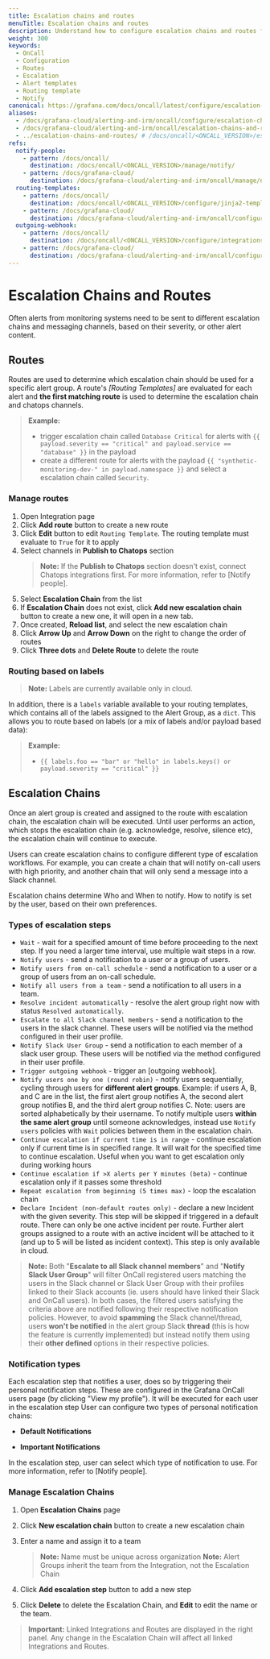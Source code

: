 ```yaml
---
title: Escalation chains and routes
menuTitle: Escalation chains and routes
description: Understand how to configure escalation chains and routes for OnCall.
weight: 300
keywords:
  - OnCall
  - Configuration
  - Routes
  - Escalation
  - Alert templates
  - Routing template
  - Notify
canonical: https://grafana.com/docs/oncall/latest/configure/escalation-chains-and-routes/
aliases:
  - /docs/grafana-cloud/alerting-and-irm/oncall/configure/escalation-chains-and-routes/
  - /docs/grafana-cloud/alerting-and-irm/oncall/escalation-chains-and-routes/
  - ../escalation-chains-and-routes/ # /docs/oncall/<ONCALL_VERSION>/escalation-chains-and-routes/
refs:
  notify-people:
    - pattern: /docs/oncall/
      destination: /docs/oncall/<ONCALL_VERSION>/manage/notify/
    - pattern: /docs/grafana-cloud/
      destination: /docs/grafana-cloud/alerting-and-irm/oncall/manage/notify/
  routing-templates:
    - pattern: /docs/oncall/
      destination: /docs/oncall/<ONCALL_VERSION>/configure/jinja2-templating/#routing-template
    - pattern: /docs/grafana-cloud/
      destination: /docs/grafana-cloud/alerting-and-irm/oncall/configure/jinja2-templating/#routing-template
  outgoing-webhook:
    - pattern: /docs/oncall/
      destination: /docs/oncall/<ONCALL_VERSION>/configure/integrations/outgoing-webhooks/
    - pattern: /docs/grafana-cloud/
      destination: /docs/grafana-cloud/alerting-and-irm/oncall/configure/integrations/outgoing-webhooks/
---
```


# Escalation Chains and Routes

Often alerts from monitoring systems need to be sent to different escalation chains and messaging channels, based on their severity, or other alert content.

## Routes

Routes are used to determine which escalation chain should be used for a specific alert
group. A route's _[Routing Templates]_
are evaluated for each alert and **the first matching route** is used to determine the
escalation chain and chatops channels.

> **Example:**
>
>
> * trigger escalation chain called `Database Critical` for alerts with `{{ payload.severity == "critical" and payload.service == "database" }}` in the payload
> * create a different route for alerts with the payload `{{ "synthetic-monitoring-dev-" in payload.namespace }}` and select a escalation chain called `Security`.

### Manage routes

1. Open Integration page
1. Click **Add route** button to create a new route
1. Click **Edit** button to edit `Routing Template`. The routing template must evaluate to `True` for it to apply
1. Select channels in **Publish to Chatops** section
   > **Note:** If the **Publish to Chatops** section doesn't exist, connect Chatops integrations first.
   > For more information, refer to [Notify people].
1. Select **Escalation Chain** from the list
1. If **Escalation Chain** does not exist, click **Add new escalation chain** button to create a new one, it will open in a new tab.
1. Once created, **Reload list**, and select the new escalation chain
1. Click **Arrow Up** and **Arrow Down** on the right to change the order of routes
1. Click **Three dots** and **Delete Route** to delete the route

### Routing based on labels

> **Note:** Labels are currently available only in cloud.

In addition, there is a `labels` variable available to your routing templates, which contains all of the labels assigned
to the Alert Group, as a `dict`. This allows you to route based on labels (or a mix of labels and/or payload based data):

> **Example:**
>
> * `{{ labels.foo == "bar" or "hello" in labels.keys() or payload.severity == "critical" }}`

## Escalation Chains

Once an alert group is created and assigned to the route with escalation chain, the
escalation chain will be executed. Until user performs an action, which stops the escalation
chain (e.g. acknowledge, resolve, silence etc), the escalation chain will continue to
execute.

Users can create escalation chains to configure different type of escalation workflows.
For example, you can create a chain that will notify on-call users with high priority, and
another chain that will only send a message into a Slack channel.

Escalation chains determine Who and When to notify. How to notify is set by the user, based on their own preferences.

### Types of escalation steps

* `Wait` - wait for a specified amount of time before proceeding to the next step. If you
need a larger time interval, use multiple wait steps in a row.
* `Notify users` - send a notification to a user or a group of users.
* `Notify users from on-call schedule` - send a notification to a user or a group of users
from an on-call schedule.
* `Notify all users from a team` - send a notification to all users in a team.
* `Resolve incident automatically` - resolve the alert group right now with status
`Resolved automatically`.
* `Escalate to all Slack channel members` - send a notification to the users in the slack channel. These users will be notified
via the method configured in their user profile.
* `Notify Slack User Group` - send a notification to each member of a slack user group. These users will be notified
via the method configured in their user profile.
* `Trigger outgoing webhook` - trigger an [outgoing webhook].
* `Notify users one by one (round robin)` - notify users sequentially, cycling through users for **different alert groups**.
Example: if users A, B, and C are in the list, the first alert group notifies A, the second alert group notifies B, and
the third alert group notifies C. Note: users are sorted alphabetically by their username.
To notify multiple users **within the same alert group** until someone acknowledges, instead use `Notify users` policies with
`Wait` policies between them in the escalation chain.
* `Continue escalation if current time is in range` - continue escalation only if current
time is in specified range. It will wait for the specified time to continue escalation.
Useful when you want to get escalation only during working hours
* `Continue escalation if >X alerts per Y minutes (beta)` - continue escalation only if it
passes some threshold
* `Repeat escalation from beginning (5 times max)` - loop the escalation chain
* `Declare Incident (non-default routes only)` - declare a new Incident with the given severity. This step will be
skipped if triggered in a default route. There can only be one active incident per route. Further alert groups
assigned to a route with an active incident will be attached to it (and up to 5 will be listed as incident context).
This step is only available in cloud.

> **Note:** Both "**Escalate to all Slack channel members**" and "**Notify Slack User Group**" will filter OnCall registered users
matching the users in the Slack channel or Slack User Group with their profiles linked to their Slack accounts (ie. users
should have linked their Slack and OnCall users). In both cases, the filtered users satisfying the criteria above are
notified following their respective notification policies. However, to avoid **spamming** the Slack channel/thread,
users **won't be notified** in the alert group Slack **thread** (this is how the feature is currently implemented)
but instead notify them using their **other defined** options in
their respective policies.

### Notification types

Each escalation step that notifies a user, does so by triggering their personal notification steps. These are configured in the Grafana
 OnCall users page (by clicking "View my profile").
It will be executed for each user in the escalation step
User can configure two types of personal notification chains:

* **Default Notifications**

* **Important Notifications**

In the escalation step, user can select which type of notification to use.
For more information, refer to [Notify people].

### Manage Escalation Chains

1. Open **Escalation Chains** page
2. Click **New escalation chain** button to create a new escalation chain

3. Enter a name and assign it to a team
   > **Note:** Name must be unique across organization
   > **Note:** Alert Groups inherit the team from the Integration, not the Escalation Chain
4. Click **Add escalation step** button to add a new step
5. Click **Delete** to delete the Escalation Chain, and **Edit** to edit the name or the team.

> **Important:** Linked Integrations and Routes are displayed in the right panel. Any change in the Escalation Chain will
affect all linked Integrations and Routes.
